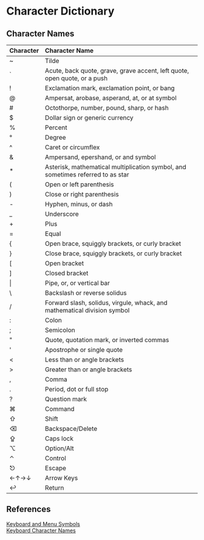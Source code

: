# Character Dictionary


## Character Names

| Character | Character Name |
|:--|:--|
|~|Tilde   |
|`|Acute, back quote, grave, grave accent, left quote, open quote, or a push |
|!|Exclamation mark, exclamation point, or bang|
|@|Ampersat, arobase, asperand, at, or at symbol|
|#|Octothorpe, number, pound, sharp, or hash|
|$|	Dollar sign or generic currency|
|%|	Percent|
|°|	Degree|
|^|	Caret or circumflex|
|&|	Ampersand, epershand, or and symbol|
|*|	Asterisk, mathematical multiplication symbol, and sometimes referred to as star|
|(|	Open or left parenthesis|
|)|	Close or right parenthesis|
|-|	Hyphen, minus, or dash|
|_|	Underscore|
|+|	Plus|
|=|	Equal|
|{|	Open brace, squiggly brackets, or curly bracket|
|}|	Close brace, squiggly brackets, or curly bracket|
|[|	Open bracket|
|]|	Closed bracket|
|\||Pipe, or, or vertical bar|
|\ |Backslash or reverse solidus|
|/|	Forward slash, solidus, virgule, whack, and mathematical division symbol |
|:|	Colon |
|;|	Semicolon |
|"|	Quote, quotation mark, or inverted commas|
|'|	Apostrophe or single quote |
|<|	Less than or angle brackets |
|>|	Greater than or angle brackets |
|,|	Comma |
|.|	Period, dot or full stop |
|?|	Question mark |
|⌘ | Command 
| ⇧ | Shift
| ⌫ | Backspace/Delete
| ⇪ | Caps lock
| ⌥ | Option/Alt
| ⌃ | Control
| ⎋ | Escape
| ←↑→↓ | Arrow Keys
| ↩ |Return

## References
[Keyboard and Menu Symbols](https://osxdaily.com/2010/11/07/mac-keyboard-symbols/) <br>
[Keyboard Character Names](https://www.computerhope.com/keys.htm) <br>